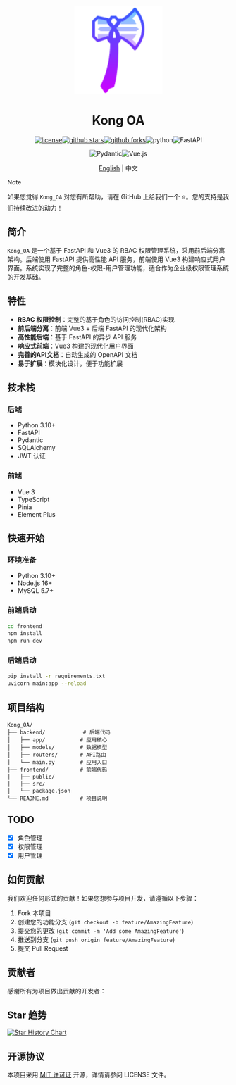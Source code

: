 <p align="center">
  <a href="https://github.com/cyclone-mind/Kong_OA/"><img src="Kong_OA_Front\public\favicon.svg" width="200" height="200" alt="github"></a>
</p>

<div align="center">

# Kong OA

[![license](https://img.shields.io/badge/license-MIT-green.svg)](./LICENSE)[![github stars](https://img.shields.io/github/stars/cyclone-mind/Kong_OA)](https://github.com/cyclone-mind/Kong_OA)[![github forks](https://img.shields.io/github/forks/cyclone-mind/Kong_OA)](https://github.com/cyclone-mind/Kong_OA)![python](https://img.shields.io/badge/python-3.10+-blue?logo=python&logoColor=edb641)![FastAPI](https://img.shields.io/badge/FastAPI-005571?logo=fastapi&logoColor=white)

![Pydantic](https://img.shields.io/badge/Pydantic-005571?logo=pydantic&logoColor=white)![Vue.js](https://img.shields.io/badge/Vue.js-35495E?logo=vue.js&logoColor=4FC08D)


<span><a href="./README.en.md">English</a> | 中文</span>

</div>

> [!NOTE]
> 如果您觉得 `Kong_OA` 对您有所帮助，请在 GitHub 上给我们一个 ⭐️。您的支持是我们持续改进的动力！

## 简介

`Kong_OA` 是一个基于 FastAPI 和 Vue3 的 RBAC 权限管理系统，采用前后端分离架构。后端使用 FastAPI 提供高性能 API 服务，前端使用 Vue3 构建响应式用户界面。系统实现了完整的角色-权限-用户管理功能，适合作为企业级权限管理系统的开发基础。

## 特性

- **RBAC 权限控制**：完整的基于角色的访问控制(RBAC)实现
- **前后端分离**：前端 Vue3 + 后端 FastAPI 的现代化架构
- **高性能后端**：基于 FastAPI 的异步 API 服务
- **响应式前端**：Vue3 构建的现代化用户界面
- **完善的API文档**：自动生成的 OpenAPI 文档
- **易于扩展**：模块化设计，便于功能扩展

## 技术栈

### 后端

- Python 3.10+
- FastAPI
- Pydantic
- SQLAlchemy
- JWT 认证

### 前端

- Vue 3
- TypeScript
- Pinia
- Element Plus

## 快速开始

### 环境准备

- Python 3.10+
- Node.js 16+
- MySQL 5.7+

### 前端启动

```bash
cd frontend
npm install
npm run dev
```

### 后端启动

```bash
pip install -r requirements.txt
uvicorn main:app --reload
```

## 项目结构

```text
Kong_OA/
├── backend/            # 后端代码
│   ├── app/           # 应用核心
│   ├── models/        # 数据模型
│   ├── routers/       # API路由
│   └── main.py        # 应用入口
├── frontend/          # 前端代码
│   ├── public/        
│   ├── src/
│   └── package.json
└── README.md          # 项目说明
```

## TODO

- [x] 角色管理
- [x] 权限管理
- [x] 用户管理

## 如何贡献

我们欢迎任何形式的贡献！如果您想参与项目开发，请遵循以下步骤：

1. Fork 本项目
2. 创建您的功能分支 (`git checkout -b feature/AmazingFeature`)
3. 提交您的更改 (`git commit -m 'Add some AmazingFeature'`)
4. 推送到分支 (`git push origin feature/AmazingFeature`)
5. 提交 Pull Request

## 贡献者

感谢所有为项目做出贡献的开发者：

## Star 趋势

[![Star History Chart](https://api.star-history.com/svg?repos=cyclone-mind/Kong_OA&type=Date)](https://star-history.com/#cyclone-mind/Kong_OA&Date)

## 开源协议

本项目采用 [MIT 许可证](./LICENSE) 开源，详情请参阅 LICENSE 文件。
